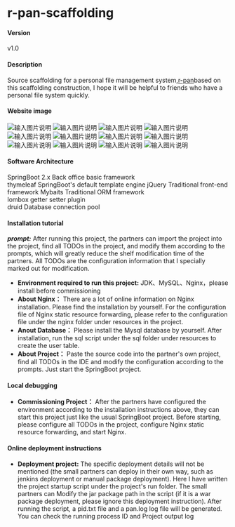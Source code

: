 # r-pan-scaffolding

#### Version
v1.0

#### Description
Source scaffolding for a personal file management system,[r-pan](http://pan.rubinchu.com)based on this scaffolding construction, I hope it will be helpful to friends who have a personal file system quickly.

#### Website image
![输入图片说明](https://images.gitee.com/uploads/images/2020/0321/093944_ed89b5a3_1506368.png "WX20200321-093130@2x.png")
![输入图片说明](https://images.gitee.com/uploads/images/2020/0321/093953_0681943e_1506368.png "WX20200321-093154@2x.png")
![输入图片说明](https://images.gitee.com/uploads/images/2020/0321/094001_bbf509d9_1506368.png "WX20200321-093254@2x.png")
![输入图片说明](https://images.gitee.com/uploads/images/2020/0321/094010_fab361a4_1506368.png "WX20200321-093304@2x.png")
![输入图片说明](https://images.gitee.com/uploads/images/2020/0321/094022_01d7ff6a_1506368.png "WX20200321-093351@2x.png")
![输入图片说明](https://images.gitee.com/uploads/images/2020/0321/094029_246d5502_1506368.png "WX20200321-093413@2x.png")
![输入图片说明](https://images.gitee.com/uploads/images/2020/0321/094039_2a92e402_1506368.png "WX20200321-093437@2x.png")
![输入图片说明](https://images.gitee.com/uploads/images/2020/0321/094051_79c0b627_1506368.png "WX20200321-093458@2x.png")
![输入图片说明](https://images.gitee.com/uploads/images/2020/0321/094101_76a6cdce_1506368.png "WX20200321-093538@2x.png")
![输入图片说明](https://images.gitee.com/uploads/images/2020/0321/094109_f37c3c23_1506368.png "WX20200321-093627@2x.png")
![输入图片说明](https://images.gitee.com/uploads/images/2020/0321/094118_ed112c2c_1506368.png "WX20200321-093705@2x.png")
![输入图片说明](https://images.gitee.com/uploads/images/2020/0321/094127_f2604d8e_1506368.png "WX20200321-093724@2x.png")

#### Software Architecture

SpringBoot 2.x Back office basic framework  
thymeleaf SpringBoot's default template engine
jQuery Traditional front-end framework
Mybaits Traditional ORM framework  
lombox getter setter plugin  
druid Database connection pool   

#### Installation tutorial

 **_prompt:_** After running this project, the partners can import the project into the project, find all TODOs in the project, and modify them according to the prompts, which will greatly reduce the shelf modification time of the partners. All TODOs are the configuration information that I specially marked out for modification.
*  **Environment required to run this project:** JDK、MySQL、Nginx，please install before commissioning  
*  **About Nginx：** There are a lot of online information on Nginx installation. Please find the installation by yourself. For the configuration file of Nginx static resource forwarding, please refer to the configuration file under the nginx folder under resources in the project.
*  **Anout Database：** Please install the Mysql database by yourself. After installation, run the sql script under the sql folder under resources to create the user table.
*  **About Project：** Paste the source code into the partner's own project, find all TODOs in the IDE and modify the configuration according to the prompts. Just start the SpringBoot project.

#### Local debugging

*   **Commissioning Project：** After the partners have configured the environment according to the installation instructions above, they can start this project just like the usual SpringBoot project. Before starting, please configure all TODOs in the project, configure Nginx static resource forwarding, and start Nginx.


#### Online deployment instructions

*   **Deployment project:** The specific deployment details will not be mentioned (the small partners can deploy in their own way, such as jenkins deployment or manual package deployment). Here I have written the project startup script under the project's run folder. The small partners can Modify the jar package path in the script (if it is a war package deployment, please ignore this deployment instruction). After running the script, a pid.txt file and a pan.log log file will be generated. You can check the running process ID and Project output log

